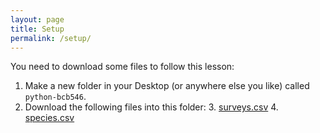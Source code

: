 ```yaml
---
layout: page
title: Setup
permalink: /setup/
---
```


You need to download some files to follow this lesson:

1. Make a new folder in your Desktop (or anywhere else you like) called `python-bcb546`.
2. Download the following files into this folder:
    3. [surveys.csv](https://raw.githubusercontent.com/EEOB-BioData/BCB546X-Spring2017/master/Week_8/data/surveys.csv)
    4. [species.csv](https://raw.githubusercontent.com/EEOB-BioData/BCB546X-Spring2017/master/Week_8/data/species.csv)



